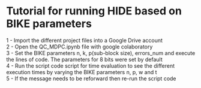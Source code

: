 # Tutorial for running HIDE based on BIKE parameters

1 - Import the different project files into a Google Drive account</br>
2 - Open the QC_MDPC.ipynb file with google colaboratory</br>
3 - Set the BIKE parameters n, k, p(sub-block size), errors_num and execute the lines of code. The parameters for 8 bits were set by default</br>
4 - Run the script code script for time evaluation to see the different execution times by varying the BIKE parameters n, p, w and t</br>
5 - If the message needs to be reforward then re-run the script code</br>
